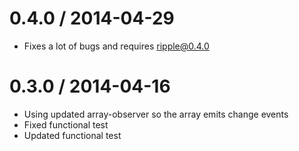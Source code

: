 
0.4.0 / 2014-04-29
==================

 * Fixes a lot of bugs and requires ripple@0.4.0

0.3.0 / 2014-04-16
==================

 * Using updated array-observer so the array emits change events
 * Fixed functional test
 * Updated functional test
